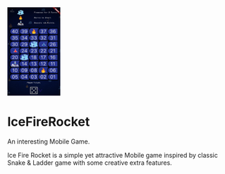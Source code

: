 <img src="./App-Snapshot.png" alt="App Snapshot" width="120" height="200">

# IceFireRocket
An interesting Mobile Game.

Ice Fire Rocket is a simple yet attractive Mobile game inspired by classic Snake & Ladder game with some creative extra features.

